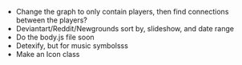 - Change the graph to only contain players, then find connections between the players?
- Deviantart/Reddit/Newgrounds sort by, slideshow, and date range
- Do the body.js file soon
- Detexify, but for music symbolsss
- Make an Icon class